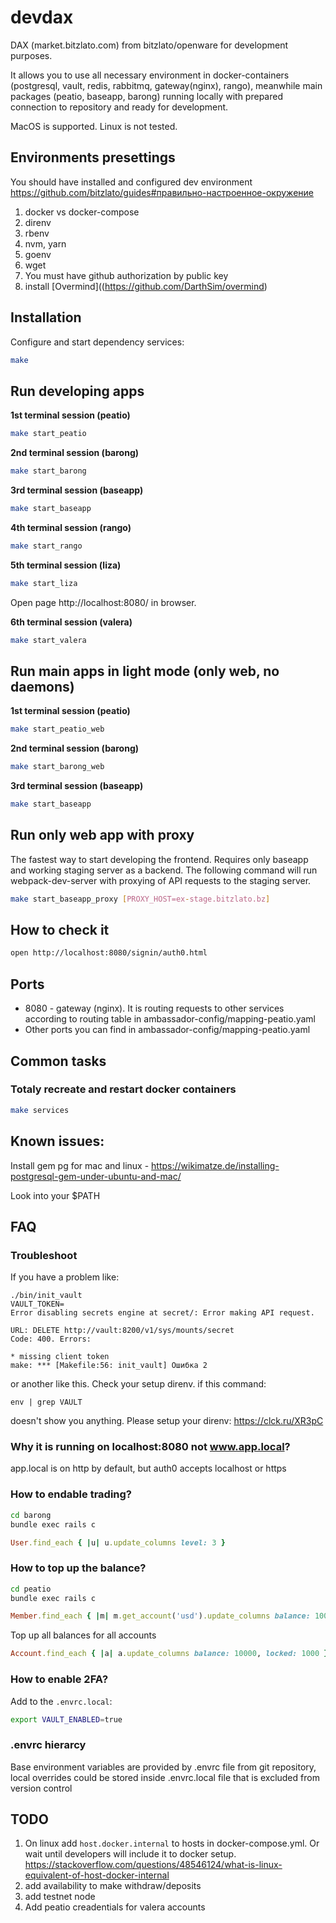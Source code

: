 # devdax

DAX (market.bitzlato.com) from bitzlato/openware for development purposes.

It allows you to use all necessary environment in docker-containers (postgresql, vault, redis, rabbitmq, gateway(nginx), rango), meanwhile main packages (peatio, baseapp, barong) running locally with prepared connection to repository and ready for development.

MacOS is supported. Linux is not tested.

## Environments presettings

You should have installed and configured dev environment https://github.com/bitzlato/guides#правильно-настроенное-окружение

1. docker vs docker-compose
1. direnv
1. rbenv
1. nvm, yarn
1. goenv
1. wget
1. You must have github authorization by public key
1. install [Overmind]((https://github.com/DarthSim/overmind)

## Installation

Configure and start dependency services:

```bash
make
```

## Run developing apps

**1st terminal session (peatio)**

```bash
make start_peatio
```

**2nd terminal session (barong)**

```bash
make start_barong
```

**3rd terminal session (baseapp)**

```bash
make start_baseapp
```

**4th terminal session (rango)**

```bash
make start_rango
```

**5th terminal session (liza)**

```bash
make start_liza
```

Open page http://localhost:8080/ in browser.

**6th terminal session (valera)**

```bash
make start_valera
```

## Run main apps in light mode (only web, no daemons)

**1st terminal session (peatio)**

```bash
make start_peatio_web
```

**2nd terminal session (barong)**

```bash
make start_barong_web
```

**3rd terminal session (baseapp)**

```bash
make start_baseapp
```

## Run only web app with proxy

The fastest way to start developing the frontend. Requires only baseapp and working staging server as a backend. The following command will run webpack-dev-server with proxying of API requests to the staging server.

```bash
make start_baseapp_proxy [PROXY_HOST=ex-stage.bitzlato.bz]
```

## How to check it

```bash
open http://localhost:8080/signin/auth0.html
```

## Ports

- 8080 - gateway (nginx). It is routing requests to other services
  according to routing table in ambassador-config/mapping-peatio.yaml
- Other ports you can find in ambassador-config/mapping-peatio.yaml

## Common tasks

### Totaly recreate and restart docker containers

```bash
make services
```

## Known issues:

Install gem pg for mac and linux - https://wikimatze.de/installing-postgresql-gem-under-ubuntu-and-mac/

Look into your $PATH

## FAQ

### Troubleshoot
If you have a problem like:
```
./bin/init_vault
VAULT_TOKEN=
Error disabling secrets engine at secret/: Error making API request.

URL: DELETE http://vault:8200/v1/sys/mounts/secret
Code: 400. Errors:

* missing client token
make: *** [Makefile:56: init_vault] Ошибка 2
```
or another like this. Check your setup direnv.
if this command:
```
env | grep VAULT
```
doesn't show you anything.
Please setup your direnv:
https://clck.ru/XR3pC


### Why it is running on localhost:8080 not www.app.local?

app.local is on http by default, but auth0 accepts localhost or https

### How to endable trading?

```bash
cd barong
bundle exec rails c
```

```ruby
User.find_each { |u| u.update_columns level: 3 }
```

### How to top up the balance?

```bash
cd peatio
bundle exec rails c
```

```ruby
Member.find_each { |m| m.get_account('usd').update_columns balance: 10000, locked: 1000 }
```

Top up all balances for all accounts

```ruby
Account.find_each { |a| a.update_columns balance: 10000, locked: 1000 }
```

### How to enable 2FA?

Add to the `.envrc.local`:

```bash
export VAULT_ENABLED=true
```

### .envrc hierarcy

Base environment variables are provided by .envrc file from git repository, local overrides could be stored inside .envrc.local file that is excluded from version control

## TODO

1. On linux add `host.docker.internal` to hosts in docker-compose.yml. Or wait until developers will include it to docker setup. https://stackoverflow.com/questions/48546124/what-is-linux-equivalent-of-host-docker-internal
1. add availability to make withdraw/deposits
1. add testnet node
1. Add peatio creadentials for valera accounts
